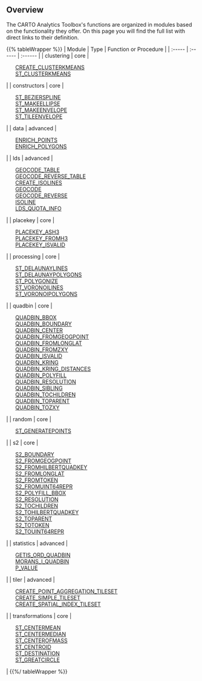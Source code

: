 ## Overview

The CARTO Analytics Toolbox's functions are organized in modules based on the functionality they offer. On this page you will find the full list with direct links to their definition.

{{% tableWrapper %}}
| Module | Type | Function or Procedure |
| :----- | :------ | :------ |
| clustering | core |<ul style="list-style:none"><li><a href="../clustering/#create_clusterkmeans">CREATE_CLUSTERKMEANS</a></li><li><a href="../clustering/#st_clusterkmeans">ST_CLUSTERKMEANS</a></li></ul>|
| constructors | core |<ul style="list-style:none"><li><a href="../constructors/#st_bezierspline">ST_BEZIERSPLINE</a></li><li><a href="../constructors/#st_makeellipse">ST_MAKEELLIPSE</a></li><li><a href="../constructors/#st_makeenvelope">ST_MAKEENVELOPE</a></li><li><a href="../constructors/#st_tileenvelope">ST_TILEENVELOPE</a></li></ul>|
| data | advanced |<ul style="list-style:none"><li><a href="../data/#enrich_points">ENRICH_POINTS</a></li><li><a href="../data/#enrich_polygons">ENRICH_POLYGONS</a></li></ul>|
| lds | advanced |<ul style="list-style:none"><li><a href="../lds/#geocode_table">GEOCODE_TABLE</a></li><li><a href="../lds/#geocode_reverse_table">GEOCODE_REVERSE_TABLE</a></li><li><a href="../lds/#create_isolines">CREATE_ISOLINES</a></li><li><a href="../lds/#geocode">GEOCODE</a></li><li><a href="../lds/#geocode_reverse">GEOCODE_REVERSE</a></li><li><a href="../lds/#isoline">ISOLINE</a></li><li><a href="../lds/#lds_quota_info">LDS_QUOTA_INFO</a></li></ul>|
| placekey | core |<ul style="list-style:none"><li><a href="../placekey/#placekey_ash3">PLACEKEY_ASH3</a></li><li><a href="../placekey/#placekey_fromh3">PLACEKEY_FROMH3</a></li><li><a href="../placekey/#placekey_isvalid">PLACEKEY_ISVALID</a></li></ul>|
| processing | core |<ul style="list-style:none"><li><a href="../processing/#st_delaunaylines">ST_DELAUNAYLINES</a></li><li><a href="../processing/#st_delaunaypolygons">ST_DELAUNAYPOLYGONS</a></li><li><a href="../processing/#st_polygonize">ST_POLYGONIZE</a></li><li><a href="../processing/#st_voronoilines">ST_VORONOILINES</a></li><li><a href="../processing/#st_voronoipolygons">ST_VORONOIPOLYGONS</a></li></ul>|
| quadbin | core |<ul style="list-style:none"><li><a href="../quadbin/#quadbin_bbox">QUADBIN_BBOX</a></li><li><a href="../quadbin/#quadbin_boundary">QUADBIN_BOUNDARY</a></li><li><a href="../quadbin/#quadbin_center">QUADBIN_CENTER</a></li><li><a href="../quadbin/#quadbin_fromgeogpoint">QUADBIN_FROMGEOGPOINT</a></li><li><a href="../quadbin/#quadbin_fromlonglat">QUADBIN_FROMLONGLAT</a></li><li><a href="../quadbin/#quadbin_fromzxy">QUADBIN_FROMZXY</a></li><li><a href="../quadbin/#quadbin_isvalid">QUADBIN_ISVALID</a></li><li><a href="../quadbin/#quadbin_kring">QUADBIN_KRING</a></li><li><a href="../quadbin/#quadbin_kring_distances">QUADBIN_KRING_DISTANCES</a></li><li><a href="../quadbin/#quadbin_polyfill">QUADBIN_POLYFILL</a></li><li><a href="../quadbin/#quadbin_resolution">QUADBIN_RESOLUTION</a></li><li><a href="../quadbin/#quadbin_sibling">QUADBIN_SIBLING</a></li><li><a href="../quadbin/#quadbin_tochildren">QUADBIN_TOCHILDREN</a></li><li><a href="../quadbin/#quadbin_toparent">QUADBIN_TOPARENT</a></li><li><a href="../quadbin/#quadbin_tozxy">QUADBIN_TOZXY</a></li></ul>|
| random | core |<ul style="list-style:none"><li><a href="../random/#st_generatepoints">ST_GENERATEPOINTS</a></li></ul>|
| s2 | core |<ul style="list-style:none"><li><a href="../s2/#s2_boundary">S2_BOUNDARY</a></li><li><a href="../s2/#s2_fromgeogpoint">S2_FROMGEOGPOINT</a></li><li><a href="../s2/#s2_fromhilbertquadkey">S2_FROMHILBERTQUADKEY</a></li><li><a href="../s2/#s2_fromlonglat">S2_FROMLONGLAT</a></li><li><a href="../s2/#s2_fromtoken">S2_FROMTOKEN</a></li><li><a href="../s2/#s2_fromuint64repr">S2_FROMUINT64REPR</a></li><li><a href="../s2/#s2_polyfill_bbox">S2_POLYFILL_BBOX</a></li><li><a href="../s2/#s2_resolution">S2_RESOLUTION</a></li><li><a href="../s2/#s2_tochildren">S2_TOCHILDREN</a></li><li><a href="../s2/#s2_tohilbertquadkey">S2_TOHILBERTQUADKEY</a></li><li><a href="../s2/#s2_toparent">S2_TOPARENT</a></li><li><a href="../s2/#s2_totoken">S2_TOTOKEN</a></li><li><a href="../s2/#s2_touint64repr">S2_TOUINT64REPR</a></li></ul>|
| statistics | advanced |<ul style="list-style:none"><li><a href="../statistics/#getis_ord_quadbin">GETIS_ORD_QUADBIN</a></li><li><a href="../statistics/#morans_i_quadbin">MORANS_I_QUADBIN</a></li><li><a href="../statistics/#p_value">P_VALUE</a></li></ul>|
| tiler | advanced |<ul style="list-style:none"><li><a href="../tiler/#create_point_aggregation_tileset">CREATE_POINT_AGGREGATION_TILESET</a></li><li><a href="../tiler/#create_simple_tileset">CREATE_SIMPLE_TILESET</a></li><li><a href="../tiler/#create_spatial_index_tileset">CREATE_SPATIAL_INDEX_TILESET</a></li></ul>|
| transformations | core |<ul style="list-style:none"><li><a href="../transformations/#st_centermean">ST_CENTERMEAN</a></li><li><a href="../transformations/#st_centermedian">ST_CENTERMEDIAN</a></li><li><a href="../transformations/#st_centerofmass">ST_CENTEROFMASS</a></li><li><a href="../transformations/#st_centroid">ST_CENTROID</a></li><li><a href="../transformations/#st_destination">ST_DESTINATION</a></li><li><a href="../transformations/#st_greatcircle">ST_GREATCIRCLE</a></li></ul>|
{{%/ tableWrapper %}}